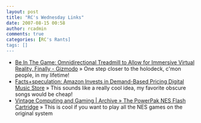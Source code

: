 ```yaml
---
layout: post
title: "RC's Wednesday Links"
date: 2007-08-15 00:58
author: rcadmin
comments: true
categories: [RC's Rants]
tags: []
---
```

<ul>
<li><a href="http://gizmodo.com/gadgets/be-in-the-game/omnidirectional-treadmill-to-allow-for-immersive-virtual-reality-finally-288196.php" title="Be In The Game: Omnidirectional Treadmill to Allow for Immersive Virtual Reality, Finally - Gizmodo">Be In The Game: Omnidirectional Treadmill to Allow for Immersive Virtual Reality, Finally - Gizmodo</a> &raquo; One step closer to the holodeck, c'mon people, in my lifetime!</li>
<li><a href="http://feeds.gawker.com/~r/gizmodo/full/~3/142317342/amazon-invests-in-demand+based-pricing-digital-music-store-287632.php" title="Facts+speculation: Amazon Invests in Demand-Based Pricing Digital Music Store">Facts+speculation: Amazon Invests in Demand-Based Pricing Digital Music Store</a> &raquo; This sounds like a really cool idea, my favorite obscure songs would be cheap!</li>
<li><a href="http://www.vintagecomputing.com/index.php/archives/340" title="Vintage Computing and Gaming | Archive &raquo; The PowerPak NES Flash Cartridge">Vintage Computing and Gaming | Archive &raquo; The PowerPak NES Flash Cartridge</a> &raquo; This is cool if you want to play all the NES games on the original system</li>
</ul>


